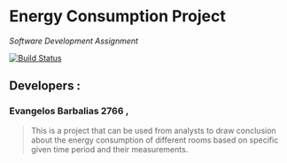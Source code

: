 # Energy Consumption Project
*Software Development Assignment*

[![Build Status](https://travis-ci.com/vaggelisbarb/EnergyCosumptionProject.svg?token=ESappheAX3koqXFDdBp8&branch=master)](https://travis-ci.com/vaggelisbarb/EnergyCosumptionProject)

## Developers :
### Evangelos Barbalias 2766 , 


> This is a project that can be used from analysts to draw conclusion about the energy consumption of different rooms based on
specific given time period and their measurements.

